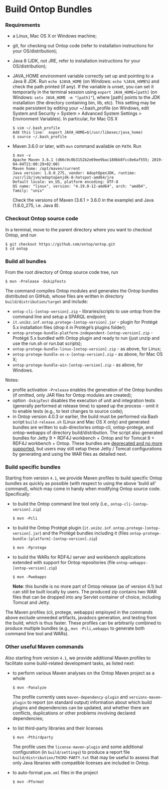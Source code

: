 # Build Ontop Bundles

### Requirements

* a Linux, Mac OS X or Windows machine;

* git, for checking out Ontop code (refer to installation instructions for your OS/distribution);

* Java 8 (JDK, not JRE, refer to installation instructions for your OS/distribution);

* JAVA_HOME environment variable correctly set up and pointing to a Java 8 JDK.
  Run `echo $JAVA_HOME` (on Windows: `echo %JAVA_HOME%`) and check the path printed (if any).
  If the variable is unset, you can set it temporarily in the terminal session using `export JAVA_HOME=[path]` (on Windows: `setx JAVA_HOME -m "[path]"`), where [path] points to the JDK installation (the directory containing bin, lib, etc).
  This setting may be made persistent by editing your ~/.bash_profile (on Windows, edit System and Security > System > Advanced System Settings > Environment Variables). In particular, for Mac OS X
  ```console
  $ vim ~/.bash_profile 
  Add this line:  export JAVA_HOME=$(/usr/libexec/java_home)
  $ source ~/.bash_profile
  ```

* Maven 3.6.0 or later, with `mvn` command available on `PATH`. Run
  ```console
  $ mvn -v
  Apache Maven 3.6.1 (d66c9c0b3152b2e69ee9bac180bb8fcc8e6af555; 2019-04-04T21:00:29+02:00)
  Maven home: /opt/maven/current
  Java version: 1.8.0_275, vendor: AdoptOpenJDK, runtime: /usr/lib/jvm/adoptopenjdk-8-hotspot-amd64/jre
  Default locale: en_US, platform encoding: UTF-8
  OS name: "linux", version: "4.19.0-12-amd64", arch: "amd64", family: "unix"
  ```
  Check the versions of Maven (3.6.1 > 3.6.0 in the example) and Java (1.8.0_275, i.e. Java 8).


### Checkout Ontop source code

In a terminal, move to the parent directory where you want to checkout Ontop, and run
```
$ git checkout https://github.com/ontop/ontop.git
$ cd ontop
```

  
### Build all bundles

From the root directory of Ontop source code tree, run
```console
$ mvn -Prelease -DskipTests
```

The command compiles Ontop modules and generates the Ontop bundles distributed on GitHub, whose files are written in directory `build/distribution/target` and include:
* `ontop-cli-[ontop-version].zip` - libraries/scripts to use ontop from the command line and setup a SPARQL endpoint;
* `it.unibz.inf.ontop.protege-[ontop-version].jar` - plugin for Protégé 5.x installation files (drop it in Protégé’s plugins folder);
* `ontop-protege-bundle-platform-independent-[ontop-version].zip` - Protégé 5.x bundled with Ontop plugin and ready to run (just unzip and use the run.sh or run.bat scripts);
* `ontop-protege-bundle-linux-[ontop-version].zip` - as above, for Linux;
* `ontop-protege-bundle-os-x-[ontop-version].zip` - as above, for Mac OS X;
* `ontop-protege-bundle-win-[ontop-version].zip` - as above, for Windows.

Notes:
* profile activation `-Prelease` enables the generation of the Ontop bundles (if omitted, only JAR files for Ontop modules are created);
* option `-DskipTest` disables the execution of unit and integration tests (generally performed at release time) to speed up the process - omit it to enable tests (e.g., to test changes to source code);
* in Ontop version 4.0.3 or earlier, the build must be performed via Bash script `build-release.sh` (Linux and Mac OS X only) and generated bundles are written to sub-directories ontop-cli, ontop-protege, and ontop-webapps of directory build/distribution. The script also generated bundles for Jetty 9 + RDF4J workbench + Ontop and for Tomcat 8 + RDF4J workbench + Ontop. These bundles are [deprecated and no more supported](https://ontop-vkg.org/guide/releases.html#_4-0-0-rc-1-july-8-2020), but users may still setup these Jetty / Tomcat configurations by generating and using the WAR files as detailed next.


### Build specific bundles

Starting from version `4.1`, we provide Maven profiles to build specific Ontop bundles as quickly as possible (with respect to using the above 'build all' command), which may come in handy when modifying Ontop source code. Specifically:

* to build the Ontop command line tool only (i.e., `ontop-cli-[ontop-version].zip`)
  ```console
  $ mvn -Pcli
  ```

* to build the Ontop Protégé plugin (`it.unibz.inf.ontop.protege-[ontop-version].jar`) and the Protégé bundles including it (files `ontop-protege-bundle-[platform]-[ontop-version].zip`)
  ```console
  $ mvn -Pprotege
  ```

* to build the WARs for RDF4J server and workbench applications extended with support for Ontop repositories (file `ontop-webapps-[ontop-version].zip`)
  ```console
  $ mvn -Pwebapps
  ```
  **Note**: this bundle is no more part of Ontop release (as of version 4.1) but can still be built locally by users. The produced zip contains two WAR files that can be dropped into any Servlet container of choice, including Tomcat and Jetty.

The Maven profiles (cli, protege, webapps) employed in the commands above exclude unneeded artifacts, javadocs generation, and testing from the build, which is thus faster. These profiles can be arbitrarily combined to produce multiple bundles (e.g., `mvn -Pcli,webapps` to generate both command line tool and WARs).


### Other useful Maven commands

Also starting from version `4.1`, we provide additional Maven profiles to facilitate some build-related development tasks, as listed next:

* to perform various Maven analyses on the Ontop Maven project as a whole
  ```console
  $ mvn -Panalyze
  ```
  The profile currently uses `maven-dependency-plugin` and `versions-maven-plugin` to report (on standard output) information about which build plugins and dependencies can be updated, and whether there are conflicts, duplications or other problems involving declared dependencies;

* to list third-party libraries and their licenses
  ```
  $ mvn -Pthirdparty
  ```
  The profile uses the `license-maven-plugin` and some additional configuration (in `build/settings`) to produce a report file `build/distribution/THIRD-PARTY.txt` that may be useful to assess that only Java libraries with compatible licenses are included in Ontop.
  
* to auto-format `pom.xml` files in the project
  ```
  $ mvn -Pformat
  ```


